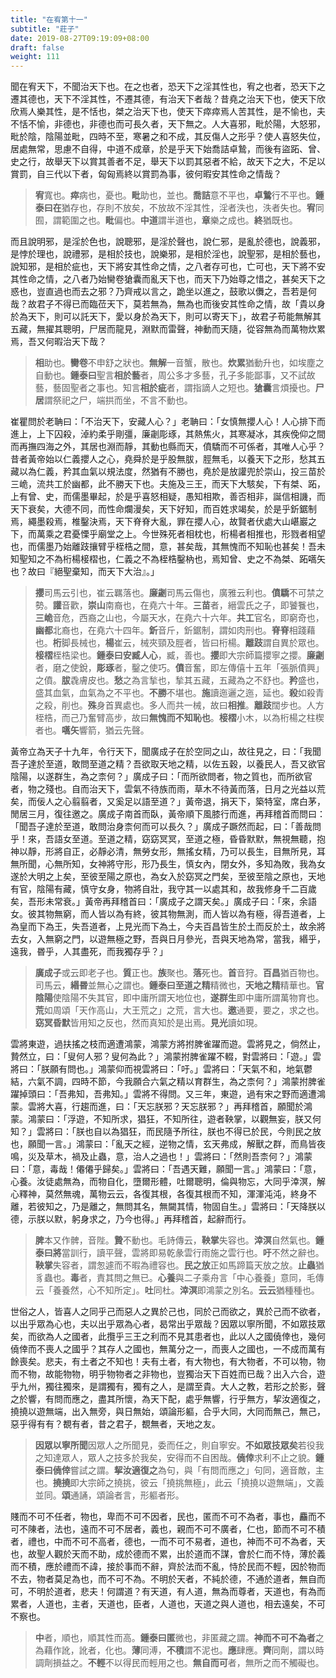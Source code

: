 ```yaml
---
title: "在宥第十一"
subtitle: "莊子"
date: 2019-08-27T09:19:09+08:00
draft: false
weight: 111
---
```




聞在宥天下，不聞治天下也。在之也者，恐天下之淫其性也，宥之也者，恐天下之遷其德也，天下不淫其性，不遷其德，有治天下者哉？昔堯之治天下也，使天下欣欣焉人樂其性，是不恬也，桀之治天下也，使天下瘁瘁焉人苦其性，是不愉也，夫不恬不愉，非德也，非德也而可長久者，天下無之。人大喜邪，毗於陽，大怒邪，毗於陰，陰陽並毗，四時不至，寒暑之和不成，其反傷人之形乎？使人喜怒失位，居處無常，思慮不自得，中道不成章，於是乎天下始喬詰卓鷙，而後有盜跖、曾、史之行，故舉天下以賞其善者不足，舉天下以罰其惡者不給，故天下之大，不足以賞罰，自三代以下者，匈匈焉終以賞罰為事，彼何暇安其性命之情哉？

> **宥**寬也。**瘁**病也，憂也。**毗**助也，並也。**喬詰**意不平也，**卓鷙**行不平也。<strong class="text-success">鍾泰曰</strong>**在**猶存也，存則不放矣，不放故不淫其性，淫者泆也，泆者失也。**宥**同囿，謂範圍之也。**毗**偏也。**中道**謂半道也，**章**樂之成也。**終**猶既也。


而且說明邪，是淫於色也，說聰邪，是淫於聲也，說仁邪，是亂於德也，說義邪，是悖於理也，說禮邪，是相於技也，說樂邪，是相於淫也，說聖邪，是相於藝也，說知邪，是相於疵也，天下將安其性命之情，之八者存可也，亡可也，天下將不安其性命之情，之八者乃始臠卷獊囊而亂天下也，而天下乃始尊之惜之，甚矣天下之惑也，豈直過也而去之邪？乃齊戒以言之，跪坐以進之，鼓歌以儛之，吾若是何哉？故君子不得已而臨莅天下，莫若無為，無為也而後安其性命之情，故「貴以身於為天下，則可以託天下，愛以身於為天下，則可以寄天下」，故君子苟能無解其五藏，無擢其聰明，尸居而龍見，淵默而雷聲，神動而天隨，從容無為而萬物炊累焉，吾又何暇治天下哉？

> **相**助也。**臠卷**不申舒之狀也。**無解**一音蟹，散也。**炊累**猶動升也，如埃塵之自動也。<strong class="text-success">鍾泰曰</strong>聖言**相於藝**者，周公多才多藝，孔子多能鄙事，又不試故藝，藝固聖者之事也。知言**相於疵**者，謂指謫人之短也。**獊囊**言煩擾也。**尸居**謂祭祀之尸，端拱而坐，不言不動也。


崔瞿問於老聃曰：「<span class="text-secondary">不治天下，安藏人心？</span>」老聃曰：「<span class="text-secondary">女慎無攖人心！人心排下而進上，上下囚殺，淖約柔乎剛彊，廉劌彫琢，其熱焦火，其寒凝冰，其疾俛仰之間而再撫四海之外，其居也淵而靜，其動也縣而天，僨驕而不可係者，其唯人心乎？昔者黃帝始以仁義攖人之心，堯舜於是乎股無胈，脛無毛，以養天下之形，愁其五藏以為仁義，矜其血氣以規法度，然猶有不勝也，堯於是放讙兜於崇山，投三苗於三峗，流共工於幽都，此不勝天下也。夫施及三王，而天下大駭矣，下有桀、跖，上有曾、史，而儒墨畢起，於是乎喜怒相疑，愚知相欺，善否相非，誕信相譏，而天下衰矣，大德不同，而性命爛漫矣，天下好知，而百姓求竭矣，於是乎釿鋸制焉，繩墨殺焉，椎鑿決焉，天下脊脊大亂，罪在攖人心，故賢者伏處大山嵁巖之下，而萬乘之君憂慄乎廟堂之上。今世殊死者相枕也，桁楊者相推也，形戮者相望也，而儒墨乃始離跂攘臂乎桎梏之間，意，甚矣哉，其無愧而不知恥也甚矣！吾未知聖知之不為桁楊椄槢也，仁義之不為桎梏鑿枘也，焉知曾、史之不為桀、跖嚆矢也？故曰『絕聖棄知，而天下大治』。</span>」

> **攖**司馬云引也，崔云羈落也。**廉劌**司馬云傷也，廣雅云利也。**僨驕**不可禁之勢。**讙**音歡，**崇山**南裔也，在堯六十年。**三苗**者，縉雲氏之子，即饕餮也，**三峗**音危，西裔之山也，今屬天水，在堯六十六年。**共工**官名，即窮奇也，**幽都**北裔也，在堯六十四年。**釿**音斤，釿鋸制，謂如肉刑也。**脊脊**相踐藉也。**桁**脚長械也，**楊**崔云，械夾頸及脛者，皆曰桁楊。**離跂**謂自異於眾也。**椄槢**桎梏梁也。<strong class="text-success">鍾泰曰</strong>**安臧人心**，臧，善也。**攖**即大宗師篇攖寧之攖。**廉劌**者，磨之使銳，**彫琢**者，鑿之使巧。**僨**音奮，即左傳僖十五年「張脈僨興」之僨。**胈**毳膚皮也。**愁**之為言揫也，揫其五藏，五藏為之不舒也。**矜**盛也，盛其血氣，血氣為之不平也。**不勝**不堪也。**施**讀迤邐之迤，延也。**殺**如殺青之殺，削也。**殊**身首異處也。多人而共一械，故曰**相推**。**離跂**闊步也。人方桎梏，而己乃奮臂高步，故曰**無愧而不知恥也**。**椄槢**小木，以為桁楊之柱楔者也。**嚆矢**響箭，猶云先聲。


黃帝立為天子十九年，令行天下，聞廣成子在於空同之山，故往見之，曰：「<span class="text-secondary">我聞吾子達於至道，敢問至道之精？吾欲取天地之精，以佐五穀，以養民人，吾又欲官陰陽，以遂群生，為之柰何？</span>」廣成子曰：「<span class="text-secondary">而所欲問者，物之質也，而所欲官者，物之殘也。自而治天下，雲氣不待族而雨，草木不待黃而落，日月之光益以荒矣，而佞人之心翦翦者，又奚足以語至道？</span>」黃帝退，捐天下，築特室，席白茅，閒居三月，復往邀之。廣成子南首而臥，黃帝順下風膝行而進，再拜稽首而問曰：「<span class="text-secondary">聞吾子達於至道，敢問治身柰何而可以長久？</span>」廣成子蹶然而起，曰：「<span class="text-secondary">善哉問乎！來，吾語女至道。至道之精，窈窈冥冥，至道之極，昏昏默默，無視無聽，抱神以靜，形將自正，必靜必清，無勞女形，無搖女精，乃可以長生，目無所見，耳無所聞，心無所知，女神將守形，形乃長生，慎女內，閉女外，多知為敗，我為女遂於大明之上矣，至彼至陽之原也，為女入於窈冥之門矣，至彼至陰之原也，天地有官，陰陽有藏，慎守女身，物將自壯，我守其一以處其和，故我修身千二百歲矣，吾形未常衰。</span>」黃帝再拜稽首曰：「<span class="text-secondary">廣成子之謂天矣。</span>」廣成子曰：「<span class="text-secondary">來，余語女。彼其物無窮，而人皆以為有終，彼其物無測，而人皆以為有極，得吾道者，上為皇而下為王，失吾道者，上見光而下為土，今夫百昌皆生於土而反於土，故余將去女，入無窮之門，以遊無極之野，吾與日月參光，吾與天地為常，當我，緡乎，遠我，昬乎，人其盡死，而我獨存乎？</span>」

> **廣成子**或云即老子也。**質**正也。**族**聚也。**落**死也。**首**音狩。**百昌**猶百物也。司馬云，**緡昬**並無心之謂也。<strong class="text-success">鍾泰曰</strong>**至道之精**精微也，**天地之精**精華也。**官陰陽**使陰陽不失其官，即中庸所謂天地位也，**遂群生**即中庸所謂萬物育也。**荒**如周頌「天作高山，大王荒之」之荒，言大也。**邀**通要，要之，求之也。**窈冥昏默**皆用知之反也，然而真知於是出焉。**見光**讀如現。


雲將東遊，過扶搖之枝而適遭鴻蒙，鴻蒙方將拊脾雀躍而遊。雲將見之，倘然止，贄然立，曰：「<span class="text-secondary">叟何人邪？叟何為此？</span>」鴻蒙拊脾雀躍不輟，對雲將曰：「<span class="text-secondary">遊。</span>」雲將曰：「<span class="text-secondary">朕願有問也。</span>」鴻蒙仰而視雲將曰：「<span class="text-secondary">吁。</span>」雲將曰：「<span class="text-secondary">天氣不和，地氣鬱結，六氣不調，四時不節，今我願合六氣之精以育群生，為之柰何？</span>」鴻蒙拊脾雀躍掉頭曰：「<span class="text-secondary">吾弗知，吾弗知。</span>」雲將不得問。又三年，東遊，過有宋之野而適遭鴻蒙。雲將大喜，行趨而進，曰：「<span class="text-secondary">天忘朕邪？天忘朕邪？</span>」再拜稽首，願聞於鴻蒙。鴻蒙曰：「<span class="text-secondary">浮遊，不知所求，猖狂，不知所往，遊者鞅掌，以觀無妄，朕又何知？</span>」雲將曰：「<span class="text-secondary">朕也自以為猖狂，而民隨予所往，朕也不得已於民，今則民之放也，願聞一言。</span>」鴻蒙曰：「<span class="text-secondary">亂天之經，逆物之情，玄天弗成，解獸之群，而鳥皆夜鳴，災及草木，禍及止蟲，意，治人之過也！</span>」雲將曰：「<span class="text-secondary">然則吾柰何？</span>」鴻蒙曰：「<span class="text-secondary">意，毒哉！僊僊乎歸矣。</span>」雲將曰：「<span class="text-secondary">吾遇天難，願聞一言。</span>」鴻蒙曰：「<span class="text-secondary">意，心養。汝徒處無為，而物自化，墮爾形體，吐爾聰明，倫與物忘，大同乎涬溟，解心釋神，莫然無魂，萬物云云，各復其根，各復其根而不知，渾渾沌沌，終身不離，若彼知之，乃是離之，無問其名，無闚其情，物固自生。</span>」雲將曰：「<span class="text-secondary">天降朕以德，示朕以默，躬身求之，乃今也得。</span>」再拜稽首，起辭而行。

> **脾**本又作髀，音陛。**贄**不動也。毛詩傳云，**鞅掌**失容也。**涬溟**自然氣也。<strong class="text-success">鍾泰曰</strong>**將**當訓行，讀平聲，雲將即易乾彖雲行雨施之雲行也。**吁**不然之辭也。**鞅掌**失容者，謂怱遽而不暇為禮容也。**民之放**正如馬蹄篇天放之放。**止蟲**猶豸蟲也。**毒**者，責其問之無已。**心養**與二子乘舟言「中心養養」意同，毛傳云「養養然，心不知所定」。**吐**同杜。**涬溟**即鴻蒙之別名。**云云**猶種種也。


世俗之人，皆喜人之同乎己而惡人之異於己也，同於己而欲之，異於己而不欲者，以出乎眾為心也，夫以出乎眾為心者，曷常出乎眾哉？因眾以寧所聞，不如眾技眾矣，而欲為人之國者，此攬乎三王之利而不見其患者也，此以人之國僥倖也，幾何僥倖而不喪人之國乎？其存人之國也，無萬分之一，而喪人之國也，一不成而萬有餘喪矣。悲夫，有土者之不知也！夫有土者，有大物也，有大物者，不可以物，物而不物，故能物物，明乎物物者之非物也，豈獨治天下百姓而已哉？出入六合，遊乎九州，獨往獨來，是謂獨有，獨有之人，是謂至貴。大人之教，若形之於影，聲之於響，有問而應之，盡其所懷，為天下配，處乎無響，行乎無方，挈汝適復之，撓撓以遊無端，出入無旁，與日無始，頌論形軀，合乎大同，大同而無己，無己，惡乎得有有？覩有者，昔之君子，覩無者，天地之友。

> **因眾以寧所聞**因眾人之所聞見，委而任之，則自寧安。**不如眾技眾矣**若役我之知達眾人，眾人之技多於我矣，安得而不自困哉。**僥倖**求利不止之貌。<strong class="text-success">鍾泰曰</strong>**僥倖**嘗試之謂。**挈汝適復之**為句，與「有問而應之」句同，適音敵，主也。**撓撓**即大宗師之撓挑，彼云「撓挑無極」，此云「撓撓以遊無端」，文義並同。**頌**通誦，頌論者言，形軀者形。


賤而不可不任者，物也，卑而不可不因者，民也，匿而不可不為者，事也，麤而不可不陳者，法也，遠而不可不居者，義也，親而不可不廣者，仁也，節而不可不積者，禮也，中而不可不高者，德也，一而不可不易者，道也，神而不可不為者，天也，故聖人觀於天而不助，成於德而不累，出於道而不謀，會於仁而不恃，薄於義而不積，應於禮而不諱，接於事而不辭，齊於法而不亂，恃於民而不輕，因於物而不去，物者莫足為也，而不可不為。不明於天者，不純於德，不通於道者，無自而可，不明於道者，悲夫！何謂道？有天道，有人道，無為而尊者，天道也，有為而累者，人道也，主者，天道也，臣者，人道也，天道之與人道也，相去遠矣，不可不察也。

> **中**者，順也，順其性而高。<strong class="text-success">鍾泰曰</strong>**匿**微也，非匿藏之謂。**神而不可不為者**之為藉作訛，訛者，化也。**薄**同溥，**不積**謂不泥也。**應**肆應。**齊**同劑，謂以時調劑損益之。**不輕**不以得民而輕用之也。**無自而可**者，無所之而不觸礙也。